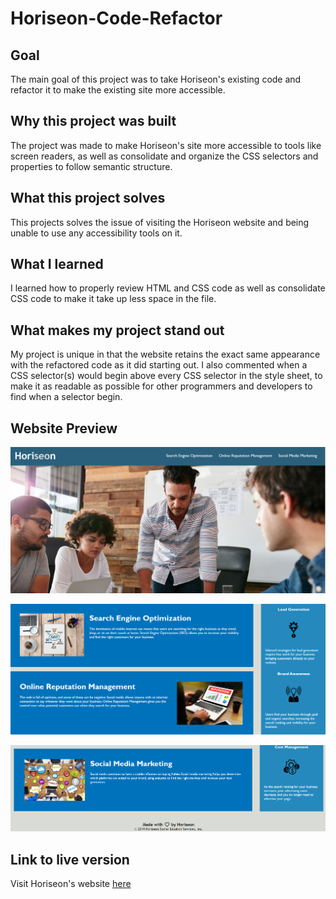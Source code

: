 # Horiseon-Code-Refactor

## Goal
The main goal of this project was to take Horiseon's existing code and refactor it to make the existing site more accessible.

## Why this project was built
The project was made to make Horiseon's site more accessible to tools like screen readers, as well as consolidate and organize the CSS selectors and properties to follow semantic structure.

## What this project solves
This projects solves the issue of visiting the Horiseon website and being unable to use any accessibility tools on it. 

## What I learned
I learned how to properly review HTML and CSS code as well as consolidate CSS code to make it take up less space in the file.

## What makes my project stand out
My project is unique in that the website retains the exact same appearance with the refactored code as it did starting out. I also commented when a CSS selector(s) would begin above every CSS selector in the style sheet, to make it as readable as possible for other programmers and developers to find when a selector begin.

## Website Preview
![Top of Horiseon website](assets/images/Horiseon-screenshot-1.png)

![Middle of Horiseon website](assets/images/Horiseon-screenshot-2.png)

![Bottom of Horiseon website](assets/images/Horiseon-screenshot-3.png)

## Link to live version
Visit Horiseon's website [here](https://zachary-levin.github.io/Horiseon-Code-Refactor/)
